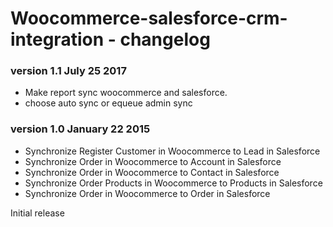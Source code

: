 Woocommerce-salesforce-crm-integration - changelog
=============================

### version 1.1 July 25 2017
- Make report sync woocommerce and salesforce.
- choose auto sync or equeue admin sync

### version 1.0 January 22 2015
- Synchronize Register Customer in Woocommerce to Lead in Salesforce
- Synchronize Order in Woocommerce to Account in Salesforce
- Synchronize Order in Woocommerce to Contact in Salesforce
- Synchronize Order Products in Woocommerce to Products in Salesforce
- Synchronize Order in Woocommerce to Order in Salesforce

Initial release

